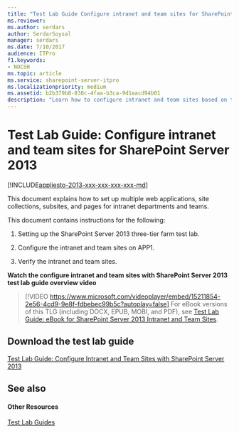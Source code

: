 ```yaml
---
title: "Test Lab Guide Configure intranet and team sites for SharePoint Server 2013"
ms.reviewer: 
ms.author: serdars
author: SerdarSoysal
manager: serdars
ms.date: 7/10/2017
audience: ITPro
f1.keywords:
- NOCSH
ms.topic: article
ms.service: sharepoint-server-itpro
ms.localizationpriority: medium
ms.assetid: b2b379b8-838c-4faa-b3ca-9d1eacd94b01
description: "Learn how to configure intranet and team sites based on the Test Lab Guide: Configure SharePoint Server 2013 in a three-tier farm."
---
```


# Test Lab Guide: Configure intranet and team sites for SharePoint Server 2013

[!INCLUDE[appliesto-2013-xxx-xxx-xxx-xxx-md](../includes/appliesto-2013-xxx-xxx-xxx-xxx-md.md)]
  
This document explains how to set up multiple web applications, site collections, subsites, and pages for intranet departments and teams.
  
This document contains instructions for the following:
  
1. Setting up the SharePoint Server 2013 three-tier farm test lab.
    
2. Configure the intranet and team sites on APP1.
    
3. Verify the intranet and team sites.
    
**Watch the configure intranet and team sites with SharePoint Server 2013 test lab guide overview video**

> [!VIDEO https://www.microsoft.com/videoplayer/embed/15211854-2e56-4cd9-9e8f-fdbebec99b5c?autoplay=false]
For eBook versions of this TLG (including DOCX, EPUB, MOBI, and PDF), see [Test Lab Guide: eBook for SharePoint Server 2013 Intranet and Team Sites](https://www.microsoft.com/download/details.aspx?id=38839).
  
## Download the test lab guide

[Test Lab Guide: Configure Intranet and Team Sites with SharePoint Server 2013](https://go.microsoft.com/fwlink/p/?LinkId=255055)
  
## See also

#### Other Resources

[Test Lab Guides](https://go.microsoft.com/fwlink/p/?LinkId=202817)

